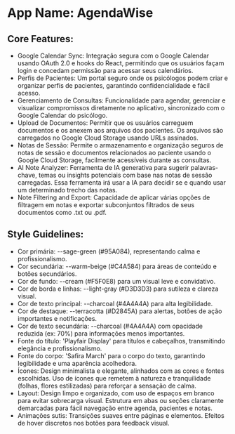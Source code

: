 # **App Name**: AgendaWise

## Core Features:

- Google Calendar Sync: Integração segura com o Google Calendar usando OAuth 2.0 e hooks do React, permitindo que os usuários façam login e concedam permissão para acessar seus calendários.
- Perfis de Pacientes: Um portal seguro onde os psicólogos podem criar e organizar perfis de pacientes, garantindo confidencialidade e fácil acesso.
- Gerenciamento de Consultas: Funcionalidade para agendar, gerenciar e visualizar compromissos diretamente no aplicativo, sincronizado com o Google Calendar do psicólogo.
- Upload de Documentos: Permitir que os usuários carreguem documentos e os anexem aos arquivos dos pacientes. Os arquivos são carregados no Google Cloud Storage usando URLs assinados.
- Notas de Sessão: Permite o armazenamento e organização seguros de notas de sessão e documentos relacionados ao paciente usando o Google Cloud Storage, facilmente acessíveis durante as consultas.
- AI Note Analyzer: Ferramenta de IA generativa para sugerir palavras-chave, temas ou insights potenciais com base nas notas de sessão carregadas. Essa ferramenta irá usar a IA para decidir se e quando usar um determinado trecho das notas.
- Note Filtering and Export: Capacidade de aplicar várias opções de filtragem em notas e exportar subconjuntos filtrados de seus documentos como .txt ou .pdf.

## Style Guidelines:

- Cor primária: --sage-green (#95A084), representando calma e profissionalismo.
- Cor secundária: --warm-beige (#C4A584) para áreas de conteúdo e botões secundários.
- Cor de fundo: --cream (#F5F0E8) para um visual leve e convidativo.
- Cor de borda e linhas: --light-gray (#D3D3D3) para sutileza e clareza visual.
- Cor de texto principal: --charcoal (#4A4A4A) para alta legibilidade.
- Cor de destaque: --terracotta (#D2845A) para alertas, botões de ação importantes e notificações.
- Cor de texto secundária: --charcoal (#4A4A4A) com opacidade reduzida (ex: 70%) para informações menos importantes.
- Fonte do título: 'Playfair Display' para títulos e cabeçalhos, transmitindo elegância e profissionalismo.
- Fonte do corpo: 'Safira March' para o corpo do texto, garantindo legibilidade e uma aparência acolhedora.
- Ícones: Design minimalista e elegante, alinhados com as cores e fontes escolhidas.  Uso de ícones que remetem à natureza e tranquilidade (folhas, flores estilizadas) para reforçar a sensação de calma.
- Layout: Design limpo e organizado, com uso de espaços em branco para evitar sobrecarga visual.  Estrutura em abas ou seções claramente demarcadas para fácil navegação entre agenda, pacientes e notas.
- Animações sutis: Transições suaves entre páginas e elementos.  Efeitos de hover discretos nos botões para feedback visual.